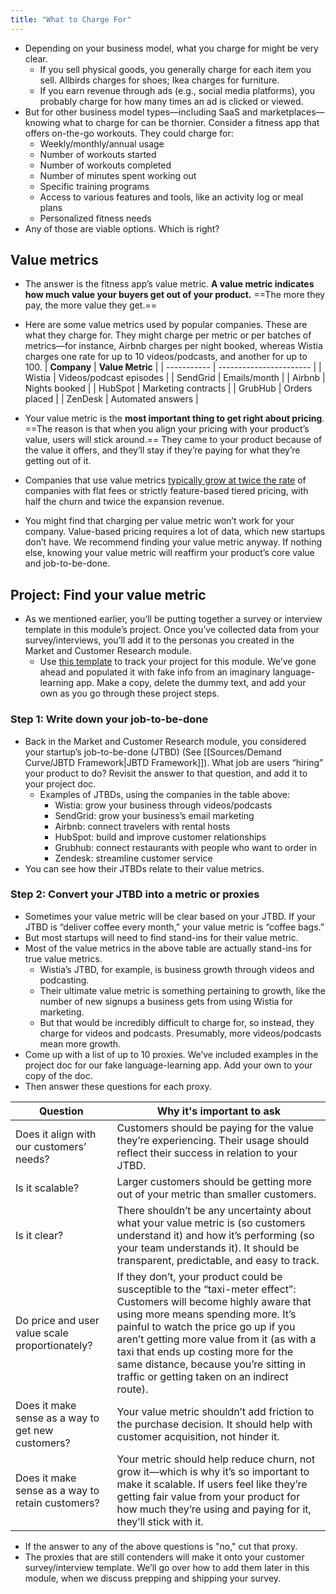 ```yaml
---
title: "What to Charge For"
---
```

- Depending on your business model, what you charge for might be very clear.
	-   If you sell physical goods, you generally charge for each item you sell. Allbirds charges for shoes; Ikea charges for furniture.
	-   If you earn revenue through ads (e.g., social media platforms), you probably charge for how many times an ad is clicked or viewed.
- But for other business model types—including SaaS and marketplaces—knowing what to charge for can be thornier. Consider a fitness app that offers on-the-go workouts. They could charge for:
	-   Weekly/monthly/annual usage
	-   Number of workouts started
	-   Number of workouts completed
	-   Number of minutes spent working out
	-   Specific training programs
	-   Access to various features and tools, like an activity log or meal plans
	-   Personalized fitness needs
- Any of those are viable options. Which is right?

## Value metrics
- The answer is the fitness app’s value metric. **A value metric indicates how much value your buyers get out of your product.** ==The more they pay, the more value they get.==
- Here are some value metrics used by popular companies. These are what they charge for. They might charge per metric or per batches of metrics—for instance, Airbnb charges per night booked, whereas Wistia charges one rate for up to 10 videos/podcasts, and another for up to 100.
| **Company** | **Value Metric**        |
| ----------- | ----------------------- |
| Wistia      | Videos/podcast episodes |
| SendGrid    | Emails/month            |
| Airbnb      | Nights booked           |
| HubSpot     | Marketing contracts     |
| GrubHub     | Orders placed           |
| ZenDesk     | Automated answers       |

- Your value metric is the **most important thing to get right about pricing**. ==The reason is that when you align your pricing with your product’s value, users will stick around.== They came to your product because of the value it offers, and they’ll stay if they’re paying for what they’re getting out of it.
- Companies that use value metrics [typically grow at twice the rate](https://www.profitwell.com/recur/all/outcome-based-value-metrics-for-growth) of companies with flat fees or strictly feature-based tiered pricing, with half the churn and twice the expansion revenue.
- You might find that charging per value metric won’t work for your company. Value-based pricing requires a lot of data, which new startups don’t have. We recommend finding your value metric anyway. If nothing else, knowing your value metric will reaffirm your product’s core value and job-to-be-done.

## Project: Find your value metric
- As we mentioned earlier, you’ll be putting together a survey or interview template in this module’s project. Once you’ve collected data from your survey/interviews, you’ll add it to the personas you created in the Market and Customer Research module.  
  - Use [this template](https://docs.google.com/document/d/13AlCCRWrZkY7P4LbZp1XnRaUQjSENLOFsRNqV3vGZRg/edit?usp=sharing) to track your project for this module. We’ve gone ahead and populated it with fake info from an imaginary language-learning app. Make a copy, delete the dummy text, and add your own as you go through these project steps.
### Step 1: Write down your job-to-be-done
- Back in the Market and Customer Research module, you considered your startup’s job-to-be-done (JTBD) (See [[Sources/Demand Curve/JBTD Framework|JBTD Framework]]). What job are users “hiring” your product to do? Revisit the answer to that question, and add it to your project doc.  
  - Examples of JTBDs, using the companies in the table above:
	-   Wistia: grow your business through videos/podcasts
	-   SendGrid: grow your business’s email marketing
	-   Airbnb: connect travelers with rental hosts
	-   HubSpot: build and improve customer relationships
	-   Grubhub: connect restaurants with people who want to order in
	-   Zendesk: streamline customer service
- You can see how their JTBDs relate to their value metrics.
### Step 2: Convert your JTBD into a metric or proxies
- Sometimes your value metric will be clear based on your JTBD. If your JTBD is “deliver coffee every month,” your value metric is “coffee bags.”
- But most startups will need to find stand-ins for their value metric.
- Most of the value metrics in the above table are actually stand-ins for true value metrics. 
	- Wistia’s JTBD, for example, is business growth through videos and podcasting. 
	- Their ultimate value metric is something pertaining to growth, like the number of new signups a business gets from using Wistia for marketing. 
	- But that would be incredibly difficult to charge for, so instead, they charge for videos and podcasts. Presumably, more videos/podcasts mean more growth.
- Come up with a list of up to 10 proxies. We’ve included examples in the project doc for our fake language-learning app. Add your own to your copy of the doc.
- Then answer these questions for each proxy.

| **Question**                                      | **Why it's important to ask**                                                                                                                                                                                                                                                                                                                                                  |
| ------------------------------------------------- | ------------------------------------------------------------------------------------------------------------------------------------------------------------------------------------------------------------------------------------------------------------------------------------------------------------------------------------------------------------------------------ |
| Does it align with our customers’ needs?          | Customers should be paying for the value they’re experiencing. Their usage should reflect their success in relation to your JTBD.                                                                                                                                                                                                                                              |
| Is it scalable?                                   | Larger customers should be getting more out of your metric than smaller customers.                                                                                                                                                                                                                                                                                             |
| Is it clear?                                      | There shouldn’t be any uncertainty about what your value metric is (so customers understand it) and how it’s performing (so your team understands it). It should be transparent, predictable, and easy to track.                                                                                                                                                               |
| Do price and user value scale proportionately?    | If they don’t, your product could be susceptible to the “taxi-meter effect”: Customers will become highly aware that using more means spending more. It’s painful to watch the price go up if you aren’t getting more value from it (as with a taxi that ends up costing more for the same distance, because you’re sitting in traffic or getting taken on an indirect route). |
| Does it make sense as a way to get new customers? | Your value metric shouldn’t add friction to the purchase decision. It should help with customer acquisition, not hinder it.                                                                                                                                                                                                                                                    |
| Does it make sense as a way to retain customers?  | Your metric should help reduce churn, not grow it—which is why it’s so important to make it scalable. If users feel like they’re getting fair value from your product for how much they’re using and paying for it, they’ll stick with it.                                                                                                                                     |

- If the answer to any of the above questions is "no," cut that proxy.
- The proxies that are still contenders will make it onto your customer survey/interview template. We’ll go over how to add them later in this module, when we discuss prepping and shipping your survey.
